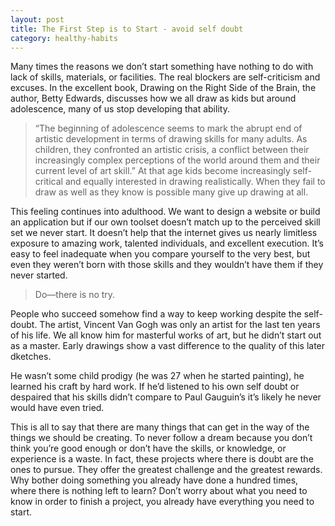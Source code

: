 ```yaml
---
layout: post
title: The First Step is to Start - avoid self doubt
category: healthy-habits
---
```

Many times the reasons we don’t start something have nothing to do with lack of skills, materials, or facilities. The real blockers are self-criticism and excuses. In the excellent book, Drawing on the Right Side of the Brain, the author, Betty Edwards, discusses how we all draw as kids but around adolescence, many of us stop developing that ability.

>“The beginning of adolescence seems to mark the abrupt end of artistic development in terms of drawing skills for many adults. As children, they confronted an artistic crisis, a conflict between their increasingly complex perceptions of the world around them and their current level of art skill.”
At that age kids become increasingly self-critical and equally interested in drawing realistically. When they fail to draw as well as they know is possible many give up drawing at all.

This feeling continues into adulthood. We want to design a website or build an application but if our own toolset doesn’t match up to the perceived skill set we never start. It doesn’t help that the internet gives us nearly limitless exposure to amazing work, talented individuals, and excellent execution. It’s easy to feel inadequate when you compare yourself to the very best, but even they weren’t born with those skills and they wouldn’t have them if they never started.

>Do—there is no try.

People who succeed somehow find a way to keep working despite the self-doubt. The artist, Vincent Van Gogh was only an artist for the last ten years of his life. We all know him for masterful works of art, but he didn’t start out as a master. Early drawings show a vast difference to the quality of this later dketches.

He wasn’t some child prodigy (he was 27 when he started painting), he learned his craft by hard work. If he’d listened to his own self doubt or despaired that his skills didn’t compare to Paul Gauguin’s it’s likely he never would have even tried.

This is all to say that there are many things that can get in the way of the things we should be creating. To never follow a dream because you don’t think you’re good enough or don’t have the skills, or knowledge, or experience is a waste. In fact, these projects where there is doubt are the ones to pursue. They offer the greatest challenge and the greatest rewards. Why bother doing something you already have done a hundred times, where there is nothing left to learn? Don’t worry about what you need to know in order to finish a project, you already have everything you need to start.

